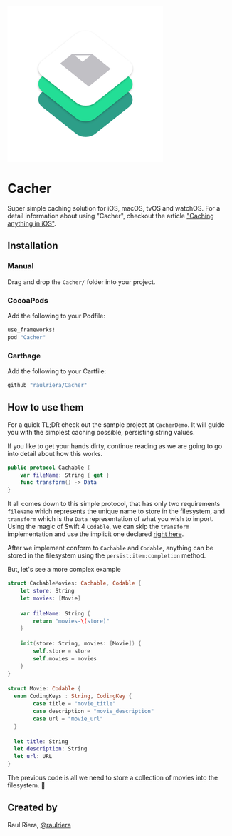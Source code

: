 <img src="/Resources/Icon.png" />

# Cacher
Super simple caching solution for iOS, macOS, tvOS and watchOS. For a detail information about using "Cacher", checkout the article ["Caching anything in iOS"](https://medium.com/ios-os-x-development/caching-anything-in-ios-102176e46eba).

## Installation

### Manual

Drag and drop the `Cacher/` folder into your project.

### CocoaPods

Add the following to your Podfile:

``` ruby
use_frameworks!
pod "Cacher"
```

### Carthage

Add the following to your Cartfile:

``` ruby
github "raulriera/Cacher"
```

## How to use them

For a quick TL;DR check out the sample project at `CacherDemo`. It will guide you with the simplest caching possible, persisting string values.

If you like to get your hands dirty, continue reading as we are going to go into detail about how this works.

``` swift
public protocol Cachable {
	var fileName: String { get }
	func transform() -> Data
}
```

It all comes down to this simple protocol, that has only two requirements `fileName` which represents the unique name to store in the filesystem, and `transform` which is the `Data` representation of what you wish to import. Using the magic of Swift 4 `Codable`, we can skip the `transform` implementation and use the implicit one declared [right here](/blob/master/Cacher/Cacher.swift#L83).

After we implement conform to `Cachable` and `Codable`, anything can be stored in the filesystem using the `persist:item:completion` method.

But, let's see a more complex example

```swift
struct CachableMovies: Cachable, Codable {
	let store: String
	let movies: [Movie]

	var fileName: String {
		return "movies-\(store)"
	}

	init(store: String, movies: [Movie]) {
		self.store = store
		self.movies = movies
	}
}

struct Movie: Codable {
  enum CodingKeys : String, CodingKey {
  		case title = "movie_title"
  		case description = "movie_description"
  		case url = "movie_url"
  }

  let title: String
  let description: String
  let url: URL
}
```

The previous code is all we need to store a collection of movies into the filesystem. 🎉 

## Created by
Raul Riera, [@raulriera](http://twitter.com/raulriera)
